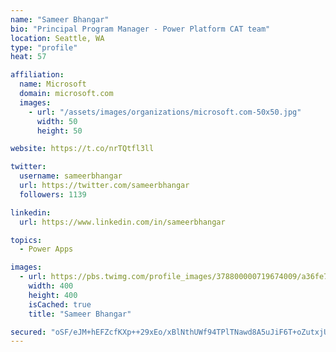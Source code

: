 ```yaml
---
name: "Sameer Bhangar"
bio: "Principal Program Manager - Power Platform CAT team"
location: Seattle, WA
type: "profile"
heat: 57

affiliation:
  name: Microsoft
  domain: microsoft.com
  images:
    - url: "/assets/images/organizations/microsoft.com-50x50.jpg"
      width: 50
      height: 50

website: https://t.co/nrTQtfl3ll

twitter:
  username: sameerbhangar
  url: https://twitter.com/sameerbhangar
  followers: 1139

linkedin:
  url: https://www.linkedin.com/in/sameerbhangar

topics:
  - Power Apps

images:
  - url: https://pbs.twimg.com/profile_images/378800000719674009/a36fe7ddfab1778b76e5793772e43798_400x400.jpeg
    width: 400
    height: 400
    isCached: true
    title: "Sameer Bhangar"

secured: "oSF/eJM+hEFZcfKXp++29xEo/xBlNthUWf94TPlTNawd8A5uJiF6T+oZutxjUSfjwrHbxb3C0LldD/+nAZhIQaqgVpM2mAGAhbrIZl8VjIU3/T5khBsmozRsP+0MSvp6pny0/RqGPolo6mHdWMCxhqH7ClOyB4/M5H4CJDKkrY7bbeeK6JD1ImhQ9vrKrOlLmTHjKY8KxFj0sYMk3XQBk7B6KuTGS7OXnEbIPjBqH1Wi66EhhWHoRDW7Fty3aOb7bfso/3Pw/rNFec5Ntw0C6YGMA0fVhXcxw7fUvUvfnIAALucmz0PXAhj749v624l+8YJS+v3PRZjYT3gh26mkGU7AEVdCYQ6wQeO/o7//y6woZyRwZAXsyyhh1coTvebf4LCDIA3+KDp0rFbxTRVOmyi6/SRw7U7hVWdp2/K63Mw=;6yGLV7eeIgxTXXBYGC4thA=="
---
```


